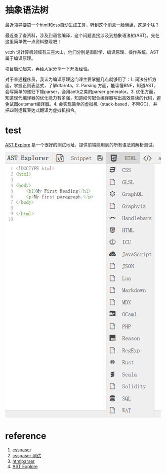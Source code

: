 # 抽象语法树
最近领导要搞一个html和css自动生成工具，听到这个消息一脸懵逼，这是个啥？

最近查了查资料，涉及到语言编译，这个问题直接涉及到抽象语法树(AST)。先在这里简单做一点资料整理吧！

vczh 说计算机领域有三座大山，他们分别是图形学、编译原理、操作系统。AST属于编译原理。

项目启动起来，再给大家分享一下开发经验。

对于普通程序员，我认为编译原理这门课主要掌握几点就够用了：1. 词法分析方面，掌握正则表达式，了解dfa/nfa。2. Parsing 方面，能读懂BNF，知道AST，会写简单的递归下降parser，会用antlr之类的parser generator。3. 优化方面，知道现代编译器的优化能力有多强，知道如何配合编译器写出高效易读的代码，避免试图outsmart编译器。4. 会实现简单的虚拟机（stack-based，不带GC），并把四则运算表达式翻译为虚拟机指令。

# test
[AST Explore](https://astexplorer.net/#/2AmVrGuGVJ)  是一个很好的测试地址，提供前端能用到的所有语法的解析测试。

![languige type](./assets/ast.png)

# reference
1. [csspaser](https://github.com/cwdoh/cssparser.js)
2. [csspaser 测试](http://cwdoh.com/cssparser.js/demo/CSS_stringify.html)
3. [htmlparser](https://github.com/tautologistics/node-htmlparser)
4. [AST Explore](https://astexplorer.net/#/2AmVrGuGVJ)